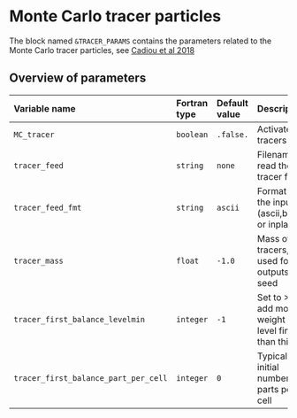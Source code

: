 

# Monte Carlo tracer particles

The block named `&TRACER_PARAMS` contains the parameters related to the Monte Carlo tracer particles, see
[Cadiou et al 2018](https://arxiv.org/abs/1810.11401)


## Overview of parameters

| Variable name         | Fortran type | Default value | Description               |
|:----------------------|:------------ |:------------- |:------------------------- |
| `MC_tracer`           | `boolean`    | `.false.`     | Activate MC tracers
| `tracer_feed`         | `string`     | `none`        | Filename to read the tracer from
| `tracer_feed_fmt`     | `string`     | `ascii`       | Format of the input (ascii,binary or inplace)
| `tracer_mass`         | `float`      | `-1.0`        | Mass of the tracers, used for outputs and seed
| `tracer_first_balance_levelmin`  | `integer`    | `-1`           | Set to >0 to add more weight on level finer than this
| `tracer_first_balance_part_per_cell`    | `integer`    | `0`           | Typical initial number of parts per cell
